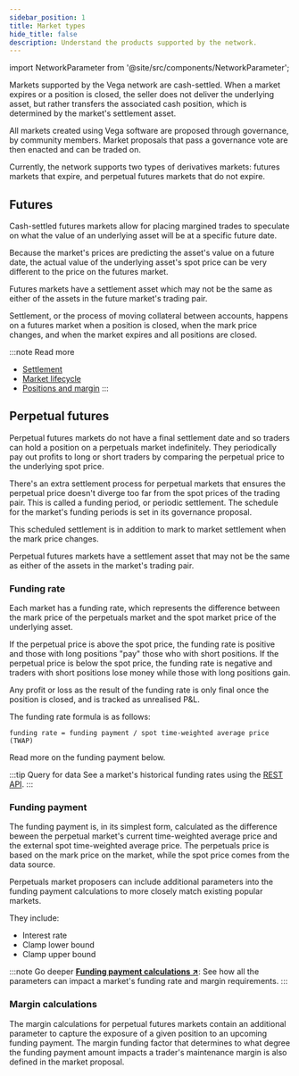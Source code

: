 ```yaml
---
sidebar_position: 1
title: Market types
hide_title: false
description: Understand the products supported by the network.
---
```


import NetworkParameter from '@site/src/components/NetworkParameter';

Markets supported by the Vega network are cash-settled. When a market expires or a position is closed, the seller does not deliver the underlying asset, but rather transfers the associated cash position, which is determined by the market's settlement asset.

All markets created using Vega software are proposed through governance, by community members. Market proposals that pass a governance vote are then enacted and can be traded on.

Currently, the network supports two types of derivatives markets: futures markets that expire, and perpetual futures markets that do not expire.

## Futures
Cash-settled futures markets allow for placing margined trades to speculate on what the value of an underlying asset will be at a specific future date. 

Because the market's prices are predicting the asset's value on a future date, the actual value of the underlying asset's spot price can be very different to the price on the futures market.  

Futures markets have a settlement asset which may not be the same as either of the assets in the future market's trading pair.

Settlement, or the process of moving collateral between accounts, happens on a futures market when a position is closed, when the mark price changes, and when the market expires and all positions are closed.

:::note Read more 
* [Settlement](./settlement.md)
* [Market lifecycle](./market-lifecycle.md)
* [Positions and margin](./positions-margin.md)
:::

## Perpetual futures
Perpetual futures markets do not have a final settlement date and so traders can hold a position on a perpetuals market indefinitely. They periodically pay out profits to long or short traders by comparing the perpetual price to the underlying spot price.

There's an extra settlement process for perpetual markets that ensures the perpetual price doesn't diverge too far from the spot prices of the trading pair. This is called a funding period, or periodic settlement. The schedule for the market's funding periods is set in its governance proposal.

This scheduled settlement is in addition to mark to market settlement when the mark price changes.

Perpetual futures markets have a settlement asset that may not be the same as either of the assets in the market's trading pair.

### Funding rate
Each market has a funding rate, which represents the difference between the mark price of the perpetuals market and the spot market price of the underlying asset. 

If the perpetual price is above the spot price, the funding rate is positive and those with long positions "pay" those who with short positions. If the perpetual price is below the spot price, the funding rate is negative and traders with short positions lose money while those with long positions gain.

Any profit or loss as the result of the funding rate is only final once the position is closed, and is tracked as unrealised P&L.

The funding rate formula is as follows:

`funding rate = funding payment / spot time-weighted average price (TWAP)`

Read more on the funding payment below.

:::tip Query for data
See a market's historical funding rates using the [REST API](../../api/rest/data-v2/trading-data-service-list-funding-periods.api.mdx).
:::

### Funding payment
The funding payment is, in its simplest form, calculated as the difference beween the perpetual market's current time-weighted average price and the external spot time-weighted average price. The perpetuals price is based on the mark price on the market, while the spot price comes from the data source.

Perpetuals market proposers can include additional parameters into the funding payment calculations to more closely match existing popular markets.

They include:
* Interest rate
* Clamp lower bound
* Clamp upper bound

:::note Go deeper
**[Funding payment calculations ↗](https://github.com/vegaprotocol/specs/blob/cosmicelevator/protocol/0053-PERP-product_builtin_perpetual_future.md#funding-payment-calculation)**: See how all the parameters can impact a market's funding rate and margin requirements.
:::

### Margin calculations
The margin calculations for perpetual futures markets contain an additional parameter to capture the exposure of a given position to an upcoming funding payment. The margin funding factor that determines to what degree the funding payment amount impacts a trader's maintenance margin is also defined in the market proposal.